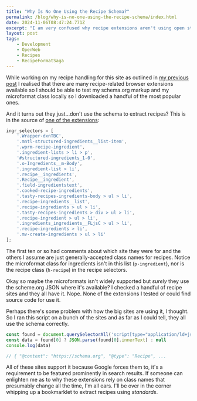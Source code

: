 ```yaml
---
title: "Why Is No One Using the Recipe Schema?"
permalink: /blog/why-is-no-one-using-the-recipe-schema/index.html
date: 2024-11-06T08:47:24.771Z
excerpt: "I am very confused why recipe extensions aren't using open standards that everyone supports"
layout: post
tags:
    - Development
    - OpenWeb
    - Recipes
    - RecipeFormatSaga
---
```


While working on my recipe handling for this site as outlined in [my previous post](https://rknight.me/blog/thinking-about-recipe-formats-more-than-anyone-should/) I realised that there are many recipe-related browser extensions available so I should be able to test my schema.org markup and my microformat class locally so I downloaded a handful of the most popular ones.

And it turns out they just...don't use the schema to extract recipes? This is in the source of [one of the extensions](https://github.com/bradenzingler/recipe_extractor/blob/master/content.js):

```js
ingr_selectors = [
    '.Wrapper-dxnTBC',                          
    '.mntl-structured-ingredients__list-item',  
    '.wprm-recipe-ingredient',                  
    '.ingredient-lists > li > p',               
    '#structured-ingredients_1-0',              
    '.o-Ingredients__m-Body',                   
    '.ingredient-list > li',                         
    '.recipe__ingredients',                     
    '.Recipe__ingredient',
    '.field-ingredientstext',                   
    '.cooked-recipe-ingredients',               
    '.tasty-recipes-ingredients-body > ul > li', 
    '.recipe-ingredients__list',                
    '.recipe-ingredients > ul > li',            
    '.tasty-recipes-ingredients > div > ul > li',
    '.recipe-ingredient > ul > li',
    '.ingredients_ingredients__FLjsC > ul > li',
    '.recipe-ingredients > li',
    '.mv-create-ingredients > ul > li'
];
```

The first ten or so had comments about which site they were for and the others I assume are just generally-accepted class names for recipes. Notice the microformat class for ingredients isn't in this list (`p-ingredient`), nor is the recipe class (`h-recipe`) in the recipe selectors.

Okay so maybe the microformats isn't widely supported but _surely_ they use the scheme.org JSON where it's available? I checked a handful of recipe sites and they all have it. Nope. None of the extensions I tested or could find source code for use it.

Perhaps there's some problem with how the big sites are using it, I thought. So I ran this script on a bunch of the sites and as far as I could tell, they all use the schema correctly.

```js
const found = document.querySelectorAll('script[type="application/ld+json"]')
const data = found[0] ? JSON.parse(found[0].innerText) : null
console.log(data)

// { "@context": "https://schema.org", "@type": "Recipe", ...
```

All of these sites support it because Google forces them to, it's a requirement to be featured prominently in search results. If someone can enlighten me as to why these extensions rely on class names that presumably change all the time, I'm all ears. I'll be over in the corner whipping up a bookmarklet to extract recipes using _standards_.